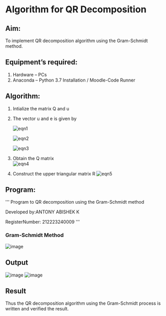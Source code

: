 # Algorithm for QR Decomposition
## Aim:
To implement QR decomposition algorithm using the Gram-Schmidt method.
## Equipment’s required:
1.	Hardware – PCs
2.	Anaconda – Python 3.7 Installation / Moodle-Code Runner
## Algorithm:
1.	Intialize the matrix Q and u
2.	The vector u and e is given by

    ![eqn1](./ex4.jpg)

    ![eqn2](./ex6.jpg)

    ![eqn3](./ex3.jpg)

3.	Obtain the Q matrix   
    ![eqn4](./ex1.jpg)
4.	Construct the upper triangular matrix R
    ![eqn5](./ex2.jpg)



## Program:
''' Program to QR decomposition using the Gram-Schmidt method

Developed by:ANTONY ABISHEK K

RegisterNumber: 212223240009 '''

### Gram-Schmidt Method
![image](https://github.com/Antonyabishek2004/QRdecomposition/assets/138849620/c8d01ac5-6e5a-45f9-8678-703707eb8dee)


## Output
![image](https://github.com/Antonyabishek2004/QRdecomposition/assets/138849620/bfaae500-8ead-4acb-b61b-1a5a2cc8039f)
![image](https://github.com/Antonyabishek2004/QRdecomposition/assets/138849620/b8ce2c83-1806-4a31-b2b4-8b1bfb978d52)

## Result
Thus the QR decomposition algorithm using the Gram-Schmidt process is written and verified the result.
